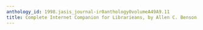 ```yaml
---
anthology_id: 1998.jasis_journal-ir0anthology0volumeA49A9.11
title: Complete Internet Companion for Librarieans, by Allen C. Benson
---
```

